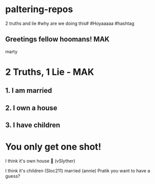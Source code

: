 # paltering-repos
2 truths and lie
#why are we doing this#
#Hoyaaaaa
#hashtag
## Greetings fellow hoomans! MAK
marty
# 2 Truths, 1 Lie - MAK
## 1. I am married
## 2. I own a house
## 3. I have children
# You only get one shot!
I think it's own house 👀 (vSlyther)

I think it's children (Sloc211)
married (annie)
Pratik you want to have a guess?
